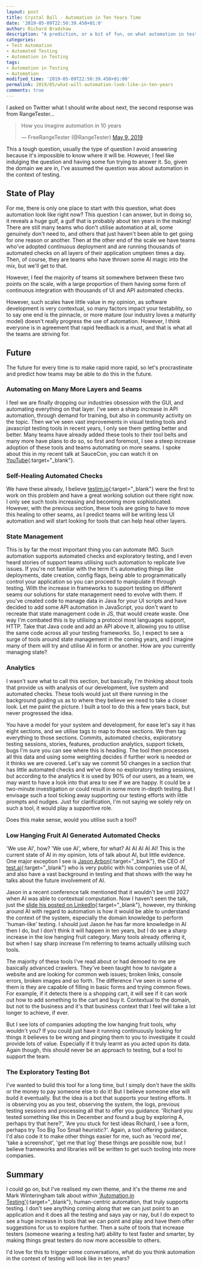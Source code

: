 ```yaml
---
layout: post
title: Crystal Ball - Automation in Ten Years Time
date: '2019-05-09T22:50:39.450+01:0'
author: Richard Bradshaw
description: "A prediction, or a bit of fun, on what automation in testing will look like in ten years time"
categories: 
- Test Automation
- Automated Testing
- Automation in Testing
tags:
- Automation in Testing
- Automation
modified_time: '2019-05-09T22:50:39.450+01:00'
permalink: 2019/05/what-will-automation-look-like-in-ten-years
comments: true
---
```

I asked on Twitter what I should write about next, the second response was from RangeTester…

<blockquote class="twitter-tweet tw-align-center" data-partner="tweetdeck"><p lang="en" dir="ltr">How you imagine automation in 10 years</p>&mdash; FreeRangeTester (@RangeTester) <a href="https://twitter.com/RangeTester/status/1126422822564143106?ref_src=twsrc%5Etfw">May 9, 2019</a></blockquote>
<script async src="https://platform.twitter.com/widgets.js" charset="utf-8"></script>

This a tough question, usually the type of question I avoid answering because it's impossible to know where it will be. However, I feel like indulging the question and having some fun trying to answer it. So, given the domain we are in, I've assumed the question was about automation in the context of testing.

## State of Play

For me, there is only one place to start with this question, what does automation look like right now? This question I can answer, but in doing so, it reveals a huge gulf, a gulf that is probably about ten years in the making! There are still many teams who don't utilise automation at all, some genuinely don't need to, and others that just haven't been able to get going for one reason or another. Then at the other end of the scale we have teams who've adopted continuous deployment and are running thousands of automated checks on all layers of their application umpteen times a day. Then, of course, they are teams who have thrown some AI magic into the mix, but we'll get to that.

However, I feel the majority of teams sit somewhere between these two points on the scale, with a large proportion of them having some form of continuous integration with thousands of UI and API automated checks.

However, such scales have little value in my opinion, as software development is very contextual, so many factors impact your testability, so to say one end is the pinnacle, or more mature (our industry loves a maturity model) doesn't really progress the use of automation. However, I think everyone is in agreement that rapid feedback is a must, and that is what all the teams are striving for.

## Future
The future for every time is to make rapid more rapid, so let's procrastinate and predict how teams may be able to do this in the future.

### Automating on Many More Layers and Seams
I feel we are finally dropping our industries obsession with the GUI, and automating everything on that layer. I've seen a sharp increase in API automation, through demand for training, but also in community activity on the topic. Then we've seen vast improvements in visual testing tools and javascript testing tools in recent years, I only see them getting better and better. Many teams have already added these tools to their tool belts and many more have plans to do so, so first and foremost, I see a steep increase adoption of these tools and teams automating on more seams.
I spoke about this in my recent talk at SauceCon, you can watch it on [YouTube](https://www.youtube.com/watch?v=83aHKC5C14Q&list=PL67l1VPxOnT5PZQ1r60wQoT2UPDk1of4z){:target="_blank"}.

### Self-Healing Automated Checks
We have these already, I believe [testim.io](https://testim.io){:target="_blank"} were the first to work on this problem and have a great working solution out there right now. I only see such tools increasing and becoming more sophisticated. However, with the previous section, these tools are going to have to move this healing to other seams, as I predict teams will be writing less UI automation and will start looking for tools that can help heal other layers. 

### State Management
This is by far the most important thing you can automate IMO. Such automation supports automated checks and exploratory testing, and I even heard stories of support teams utilising such automation to replicate live issues. If you're not familiar with the term it's automating things like deployments, date creation, config flags, being able to programmatically control your application so you can proceed to manipulate it through testing. With the increase in frameworks to support testing on different seams our solutions for state management need to evolve with them. If you've created code to manage data in Java for your UI scripts and have decided to add some API automation in JavaScript, you don't want to recreate that state management code in JS, that would create waste. One way I'm combated this is by utilising a protocol most languages support, HTTP. Take that Java code and add an API above it, allowing you to utilise the same code across all your testing frameworks. So, I expect to see a surge of tools around state management in the coming years, and I imagine many of them will try and utilise AI in form or another. How are you currently managing state?

### Analytics
I wasn't sure what to call this section, but basically, I'm thinking about tools that provide us with analysis of our development, live system and automated checks. These tools would just sit there running in the background guiding us as to where they believe we need to take a closer look. Let me paint the picture. I built a tool to do this a few years back, but never progressed the idea.

You have a model for your system and development, for ease let's say it has eight sections, and we utilise tags to map to those sections. We then tag everything to those sections. Commits, automated checks, exploratory testing sessions, stories, features, production analytics, support tickets, bugs I'm sure you can see where this is heading. The tool then processes all this data and using some weighting decides if further work is needed or it thinks we are covered. Let's say we commit 50 changes in a section that has little automated checks and we've done no exploratory testing sessions, but according to the analytics it is used by 90% of our users, as a team, we may want to have a look into that area to see if we are happy. It could be a two-minute investigation or could result in some more in-depth testing. But I envisage such a tool ticking away supporting our testing efforts with little prompts and nudges. Just for clarification, I'm not saying we solely rely on such a tool, it would play a supportive role. 

Does this make sense, would you utilise such a tool?

### Low Hanging Fruit AI Generated Automated Checks
'We use AI', how? 'We use AI', where, for what? AI AI AI AI AI!
This is the current state of AI in my opinion, lots of talk about AI, but little evidence. One major exception I see is [Jason Arbon](https://twitter.com/jarbon){:target="_blank"}, the CEO of [test.ai](https://test.ai){:target="_blank"} who is very public with his companies use of AI, and also have a vast background in testing and that shows with the way he talks about the future involvement of AI.

Jason in a recent conference talk mentioned that it wouldn't be until 2027 when AI was able to contextual computation. Now I haven't seen the talk, just the [slide his posted on LinkedIn](https://www.linkedin.com/feed/update/urn:li:activity:6532019229951176705){:target="_blank"}, however, my thinking around AI with regard to automation is how it would be able to understand the context of the system, especially the domain knowledge to perform 'human-like' testing. I should just Jason he has far more knowledge in AI then I do, but I don't think it will happen in ten years, but I do see a sharp increase in the low hanging fruit category. Many tools already offering it, but when I say sharp increase I'm referring to teams actually utilising such tools.

The majority of these tools I've read about or had demoed to me are basically advanced crawlers. They've been taught how to navigate a website and are looking for common web issues; broken links, console errors, broken images and so forth. The difference I've seen in some of them is they are capable of filling in basic forms and trying common flows. For example, if it detects there is a shopping cart, it will see if it can work out how to add something to the cart and buy it. Contextual to the domain, but not to the business and it's that business context that I feel will take a lot longer to achieve, if ever. 

But I see lots of companies adopting the low hanging fruit tools, why wouldn't you? If you could just have it running continuously looking for things it believes to be wrong and pinging them to you to investigate it could provide lots of value. Especially if it truly learnt as you acted upon its data. Again though, this should never be an approach to testing, but a tool to support the team.

### The Exploratory Testing Bot
I've wanted to build this tool for a long time, but I simply don't have the skills or the money to pay someone else to do it! But I believe someone else will build it eventually. But the idea is a bot that supports your testing efforts. It is observing you as you test, observing the system, the logs, previous testing sessions and processing all that to offer you guidance. 'Richard you tested something like this in December and found a bug by exploring A, perhaps try that here?', 'Are you stuck for test ideas Richard, I see a form, perhaps try Too Big Too Small heuristic?'. Again, a tool offering guidance. I'd also code it to make other things easier for me, such as 'record me', 'take a screenshot', 'get me that log' these things are possible now, but I believe frameworks and libraries will be written to get such tooling into more companies. 

## Summary
I could go on, but I've realised my own theme, and it's the theme me and Mark Winteringham talk about within ['Automation in Testing'](https://automationintesting.com){:target="_blank"}, human-centric automation, that truly supports testing. I don't see anything coming along that we can just point to an application and it does all the testing and says yay or nay, but I do expect to see a huge increase in tools that we can point and play and have them offer suggestions for us to explore further. Then a suite of tools that increase testers (someone wearing a testing hat) ability to test faster and smarter, by making things great testers do now more accessible to others.

I'd love for this to trigger some conversations, what do you think automation in the context of testing will look like in ten years?